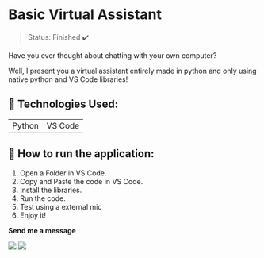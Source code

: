 # Basic Virtual Assistant

> Status: Finished ✔️

Have you ever thought about chatting with your own computer? 

Well, I present you a virtual assistant entirely made in python and only using native python and VS Code libraries!


## 🧰 Technologies Used:
<table>
  <tr>
    <td>Python</td>
    <td>VS Code</td>
  </tr>
</table>


## 🚀 How to run the application:
  
1) Open a Folder in VS Code.
2) Copy and Paste the code in VS Code.
3) Install the libraries.
4) Run the code.
5) Test using a external mic
6) Enjoy it!


  **Send me a message** 
  
  <a href = "mailto:pedrosant1905@gmail.com"><img src="https://img.shields.io/badge/-Gmail-%23333?style=for-the-badge&logo=gmail&logoColor=red" target="_blank"></a>
  <a href="https://www.linkedin.com/in/jo%C3%A3o-pedro079/" target="_blank"><img src="https://img.shields.io/badge/-LinkedIn-%230077B5?style=for-the-badge&logo=linkedin&logoColor=white" target="_blank"></a>  
